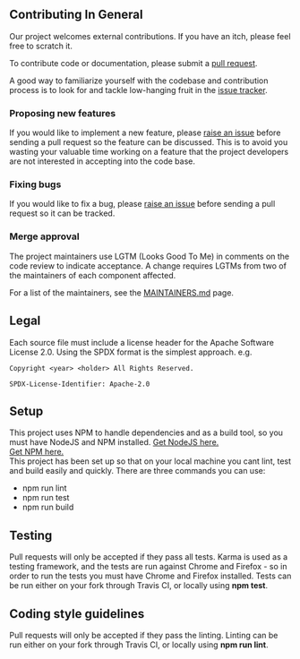 ## Contributing In General
Our project welcomes external contributions. If you have an itch, please feel
free to scratch it.

To contribute code or documentation, please submit a [pull request](https://github.com/ibm/qjslib/pulls).

A good way to familiarize yourself with the codebase and contribution process is
to look for and tackle low-hanging fruit in the [issue tracker](https://github.com/ibm/qjslib/issues).

### Proposing new features

If you would like to implement a new feature, please [raise an issue](https://github.com/ibm/qjslib/issues)
before sending a pull request so the feature can be discussed. This is to avoid
you wasting your valuable time working on a feature that the project developers
are not interested in accepting into the code base.

### Fixing bugs

If you would like to fix a bug, please [raise an issue](https://github.ibm.com/ibm/qjslib/issues) before sending a
pull request so it can be tracked.

### Merge approval

The project maintainers use LGTM (Looks Good To Me) in comments on the code
review to indicate acceptance. A change requires LGTMs from two of the
maintainers of each component affected.

For a list of the maintainers, see the [MAINTAINERS.md](MAINTAINERS.md) page.

## Legal

Each source file must include a license header for the Apache
Software License 2.0. Using the SPDX format is the simplest approach.
e.g.

```
Copyright <year> <holder> All Rights Reserved.

SPDX-License-Identifier: Apache-2.0
```

## Setup
This project uses NPM to handle dependencies and as a build tool, so you must have NodeJS and NPM installed.
[Get NodeJS here.](https://nodejs.org/en/)  
[Get NPM here.](https://www.npmjs.com/get-npm)  
This project has been set up so that on your local machine you cant lint, test and build easily and quickly. There are three commands you can use:

* npm run lint
* npm run test
* npm run build

## Testing
Pull requests will only be accepted if they pass all tests. Karma is used as a testing framework, and the tests are run against Chrome and Firefox - so in order to run the tests you must have Chrome and Firefox installed.
Tests can be run either on your fork through Travis CI, or locally using **npm test**.

## Coding style guidelines
Pull requests will only be accepted if they pass the linting.
Linting can be run either on your fork through Travis CI, or locally using **npm run lint**.
